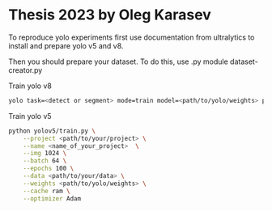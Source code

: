 # Thesis 2023 by Oleg Karasev

To reproduce yolo experiments first use documentation from ultralytics to install and prepare yolo v5 and v8. 

Then you should prepare your dataset. To do this, use .py module dataset-creator.py

Train yolo v8

```bash
yolo task=<detect or segment> mode=train model=<path/to/yolo/weights> project=runs/<project_name> batch=32 epochs=250 imgsz=1024 data=<path/to/your/data> optimizer=Adam lr0=1e-3 weight_decay=1e-5
```

Train yolo v5

```bash
python yolov5/train.py \
    --project <path/to/your/project> \
    --name <name_of_your_project>  \
    --img 1024 \
    --batch 64 \
    --epochs 100 \
    --data <path/to/your/data> \
    --weights <path/to/yolo/weights> \
    --cache ram \
    --optimizer Adam
```


